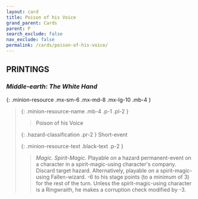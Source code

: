```yaml
---
layout: card
title: Poison of his Voice
grand_parent: Cards
parent: P
search_exclude: false
nav_exclude: false
permalink: /cards/poison-of-his-voice/
---
```


## PRINTINGS


### _Middle-earth: The White Hand_

{: .minion-resource .mx-sm-6 .mx-md-8 .mx-lg-10 .mb-4 }
> {: .minion-resource-name .mb-4 .p-1 .pl-2 }
> > <div class="hazard-mp"></div>
> > <div class="card-name">Poison of his Voice</div>
>
> {: .hazard-classification .pr-2 }
> Short-event
>
> {: .minion-resource-text .black-text .p-2 }
> > _Magic._ _Spirit-_Magic.__ Playable on a hazard permanent-event on a character in a spirit-magic-using character's company. Discard target hazard. Alternatively, playable on a spirit-magic-using Fallen-wizard. -6 to his stage points (to a minimum of 3) for the rest of the turn. Unless the spirit-magic-using character is a Ringwraith, he makes a corruption check modified by -3. 
> 
